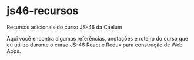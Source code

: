 # js46-recursos
Recursos adicionais do curso JS-46 da Caelum

Aqui você encontra algumas referências, anotações e roteiro do curso que eu utilizo durante o curso JS-46 React e Redux para construção de Web Apps.
